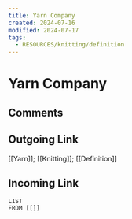```yaml
---
title: Yarn Company
created: 2024-07-16
modified: 2024-07-17
tags:
  - RESOURCES/knitting/definition
---
```

# Yarn Company
## Comments

## Outgoing Link
[[Yarn]]; [[Knitting]]; [[Definition]]
## Incoming Link
```dataview
LIST
FROM [[]]
```

